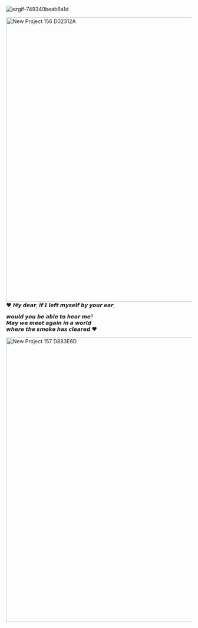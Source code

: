 ![ezgif-749340beab6a1d](https://github.com/user-attachments/assets/4584e882-0188-45da-9f93-3cd033e138d9)

<img width="2160" height="769" alt="New Project 156  D02312A" src="https://github.com/user-attachments/assets/e6e69a13-3e3a-487a-bf27-5ec70836a2be" />
  ‎♥ 𝙈𝙮 𝙙𝙚𝙖𝙧, 𝙞𝙛 𝙄 𝙡𝙚𝙛𝙩 𝙢𝙮𝙨𝙚𝙡𝙛 𝙗𝙮 𝙮𝙤𝙪𝙧 𝙚𝙖𝙧,
                                         
  𝙬𝙤𝙪𝙡𝙙 𝙮𝙤𝙪 𝙗𝙚 𝙖𝙗𝙡𝙚 𝙩𝙤 𝙝𝙚𝙖𝙧 𝙢𝙚?      
 𝙈𝙖𝙮 𝙬𝙚 𝙢𝙚𝙚𝙩 𝙖𝙜𝙖𝙞𝙣 𝙞𝙣 𝙖 𝙬𝙤𝙧𝙡𝙙       
  𝙬𝙝𝙚𝙧𝙚 𝙩𝙝𝙚 𝙨𝙢𝙤𝙠𝙚 𝙝𝙖𝙨 𝙘𝙡𝙚𝙖𝙧𝙚𝙙 ♥      

<img width="2160" height="769" alt="New Project 157  D883E6D" src="https://github.com/user-attachments/assets/9f1b5ef2-6a2d-45f4-83c2-5fad6a271dfa" />

